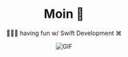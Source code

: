 <h1 align="center"> Moin 👋 </h1>

<div align="center">

  👨🏼‍💻 having fun w/ Swift Development ⌘

  ![GIF](https://media.baamboozle.com/uploads/images/396211/1643062590_1515746_gif-url.gif)
</div>
